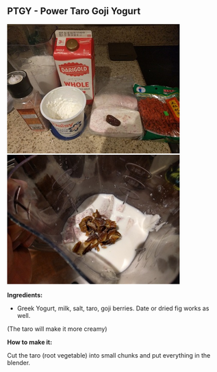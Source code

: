 ## PTGY - Power Taro Goji Yogurt

![](yogurt2.jpg)
![](taro.jpg)

**Ingredients:**

* Greek Yogurt, milk, salt, taro, goji berries. Date or dried fig works as well.

(The taro will make it more creamy)

**How to make it:**

Cut the taro (root vegetable) into small chunks and put everything in the blender.

